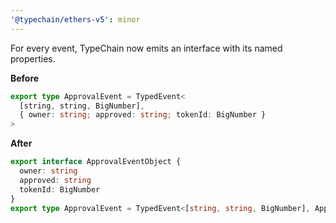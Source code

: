 ```yaml
---
'@typechain/ethers-v5': minor
---
```


For every event, TypeChain now emits an interface with its named properties.

**Before**

```ts
export type ApprovalEvent = TypedEvent<
  [string, string, BigNumber],
  { owner: string; approved: string; tokenId: BigNumber }
>
```

**After**

```ts
export interface ApprovalEventObject {
  owner: string
  approved: string
  tokenId: BigNumber
}
export type ApprovalEvent = TypedEvent<[string, string, BigNumber], ApprovalEventObject>
```
